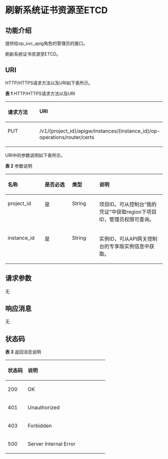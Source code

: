 # 刷新系统证书资源至ETCD<a name="apig-phapi-181031246"></a>

## 功能介绍<a name="section142594180538"></a>

提供给op\_svc\_apig角色的管理员的接口。

刷新系统证书资源至ETCD。

## URI<a name="section142591518145311"></a>

HTTP/HTTPS请求方法以及URI如下表所示。

**表 1**  HTTP/HTTPS请求方法以及URI

<a name="table2068511412554"></a>
<table><thead align="left"><tr id="row20685341185519"><th class="cellrowborder" valign="top" width="50%" id="mcps1.2.3.1.1"><p id="p3384161845312"><a name="p3384161845312"></a><a name="p3384161845312"></a>请求方法</p>
</th>
<th class="cellrowborder" valign="top" width="50%" id="mcps1.2.3.1.2"><p id="p1384111865313"><a name="p1384111865313"></a><a name="p1384111865313"></a>URI</p>
</th>
</tr>
</thead>
<tbody><tr id="row8685164116555"><td class="cellrowborder" valign="top" width="50%" headers="mcps1.2.3.1.1 "><p id="p838411184539"><a name="p838411184539"></a><a name="p838411184539"></a>PUT</p>
</td>
<td class="cellrowborder" valign="top" width="50%" headers="mcps1.2.3.1.2 "><p id="p19384151865310"><a name="p19384151865310"></a><a name="p19384151865310"></a>/v1/{project_id}/apigw/instances/{instance_id}/op-operations/router/certs</p>
</td>
</tr>
</tbody>
</table>

URI中的参数说明如下表所示。

**表 2**  参数说明

<a name="table38510415"></a>
<table><thead align="left"><tr id="row62423067"><th class="cellrowborder" valign="top" width="23.46765323467653%" id="mcps1.2.5.1.1"><p id="p23103637"><a name="p23103637"></a><a name="p23103637"></a>名称</p>
</th>
<th class="cellrowborder" valign="top" width="17.348265173482652%" id="mcps1.2.5.1.2"><p id="p59455291"><a name="p59455291"></a><a name="p59455291"></a>是否必选</p>
</th>
<th class="cellrowborder" valign="top" width="17.348265173482652%" id="mcps1.2.5.1.3"><p id="p51149303"><a name="p51149303"></a><a name="p51149303"></a>类型</p>
</th>
<th class="cellrowborder" valign="top" width="41.835816418358164%" id="mcps1.2.5.1.4"><p id="p49452846"><a name="p49452846"></a><a name="p49452846"></a>说明</p>
</th>
</tr>
</thead>
<tbody><tr id="row46257610"><td class="cellrowborder" valign="top" width="23.46765323467653%" headers="mcps1.2.5.1.1 "><p id="p55878963"><a name="p55878963"></a><a name="p55878963"></a>project_id</p>
</td>
<td class="cellrowborder" valign="top" width="17.348265173482652%" headers="mcps1.2.5.1.2 "><p id="p29902160"><a name="p29902160"></a><a name="p29902160"></a>是</p>
</td>
<td class="cellrowborder" valign="top" width="17.348265173482652%" headers="mcps1.2.5.1.3 "><p id="p6155914"><a name="p6155914"></a><a name="p6155914"></a>String</p>
</td>
<td class="cellrowborder" valign="top" width="41.835816418358164%" headers="mcps1.2.5.1.4 "><p id="p28867016"><a name="p28867016"></a><a name="p28867016"></a>项目ID。可从控制台“我的凭证”中获取region下项目ID，管理员权限可查询。</p>
</td>
</tr>
<tr id="row7809161535314"><td class="cellrowborder" valign="top" width="23.46765323467653%" headers="mcps1.2.5.1.1 "><p id="p1780913159538"><a name="p1780913159538"></a><a name="p1780913159538"></a>instance_id</p>
</td>
<td class="cellrowborder" valign="top" width="17.348265173482652%" headers="mcps1.2.5.1.2 "><p id="p9809215115310"><a name="p9809215115310"></a><a name="p9809215115310"></a>是</p>
</td>
<td class="cellrowborder" valign="top" width="17.348265173482652%" headers="mcps1.2.5.1.3 "><p id="p1280914152538"><a name="p1280914152538"></a><a name="p1280914152538"></a>String</p>
</td>
<td class="cellrowborder" valign="top" width="41.835816418358164%" headers="mcps1.2.5.1.4 "><p id="p1880914157537"><a name="p1880914157537"></a><a name="p1880914157537"></a>实例ID，可从API网关控制台的专享版实例信息中获取。</p>
</td>
</tr>
</tbody>
</table>

## 请求参数<a name="section1027541812532"></a>

无

## 响应消息<a name="section172751818145312"></a>

无

## 状态码<a name="section7275818155314"></a>

**表 3**  返回消息说明

<a name="table102754180538"></a>
<table><thead align="left"><tr id="row18384818135317"><th class="cellrowborder" valign="top" width="20%" id="mcps1.2.3.1.1"><p id="p15384181811535"><a name="p15384181811535"></a><a name="p15384181811535"></a>状态码</p>
</th>
<th class="cellrowborder" valign="top" width="80%" id="mcps1.2.3.1.2"><p id="p538421813536"><a name="p538421813536"></a><a name="p538421813536"></a>说明</p>
</th>
</tr>
</thead>
<tbody><tr id="row73841218185318"><td class="cellrowborder" valign="top" width="20%" headers="mcps1.2.3.1.1 "><p id="p03841018135311"><a name="p03841018135311"></a><a name="p03841018135311"></a>200</p>
</td>
<td class="cellrowborder" valign="top" width="80%" headers="mcps1.2.3.1.2 "><p id="p203846181534"><a name="p203846181534"></a><a name="p203846181534"></a>OK</p>
</td>
</tr>
<tr id="row14384718155310"><td class="cellrowborder" valign="top" width="20%" headers="mcps1.2.3.1.1 "><p id="p1938441812532"><a name="p1938441812532"></a><a name="p1938441812532"></a>401</p>
</td>
<td class="cellrowborder" valign="top" width="80%" headers="mcps1.2.3.1.2 "><p id="p153841218155313"><a name="p153841218155313"></a><a name="p153841218155313"></a>Unauthorized</p>
</td>
</tr>
<tr id="row438421818535"><td class="cellrowborder" valign="top" width="20%" headers="mcps1.2.3.1.1 "><p id="p1638491825318"><a name="p1638491825318"></a><a name="p1638491825318"></a>403</p>
</td>
<td class="cellrowborder" valign="top" width="80%" headers="mcps1.2.3.1.2 "><p id="p33841218175316"><a name="p33841218175316"></a><a name="p33841218175316"></a>Forbidden</p>
</td>
</tr>
<tr id="row10384111816533"><td class="cellrowborder" valign="top" width="20%" headers="mcps1.2.3.1.1 "><p id="p138411819539"><a name="p138411819539"></a><a name="p138411819539"></a>500</p>
</td>
<td class="cellrowborder" valign="top" width="80%" headers="mcps1.2.3.1.2 "><p id="p6744143"><a name="p6744143"></a><a name="p6744143"></a>Server Internal Error</p>
</td>
</tr>
</tbody>
</table>


